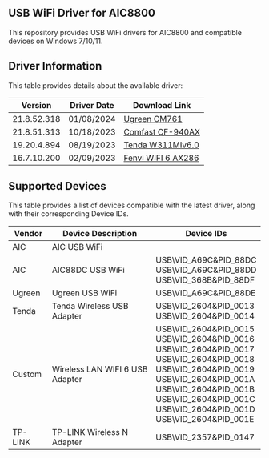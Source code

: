 ## USB WiFi Driver for AIC8800

This repository provides USB WiFi drivers for AIC8800 and compatible devices on Windows 7/10/11.

## Driver Information

This table provides details about the available driver:

| Version        | Driver Date | Download Link                                              |
|----------------|--------------|--------------------------------------------------------------|
| 21.8.52.318     | 01/08/2024     | [Ugreen CM761](https://github.com/peckishrine/aic8800_windows_drivers/raw/main/AIC8800FC-CM761%E9%A9%B1%E5%8A%A8.zip) |
| 21.8.51.313     | 10/18/2023     | [Comfast CF-940AX](https://github.com/peckishrine/aic8800_windows_drivers/raw/main/20231220091946673.zip) |
| 19.20.4.894     | 08/19/2023     | [Tenda W311MIv6.0](https://github.com/peckishrine/aic8800_windows_drivers/raw/main/Setup_W311MIV6.0_V1.0.0.8.zip) |
| 16.7.10.200     | 02/09/2023     | [Fenvi WIFI 6 AX286](https://github.com/peckishrine/aic8800_windows_drivers/raw/main/18286.rar) |

## Supported Devices

This table provides a list of devices compatible with the latest driver, along with their corresponding Device IDs.

| Vendor | Device Description | Device IDs |
|---|---|---|
| AIC | AIC USB WiFi |  |
| AIC | AIC88DC USB WiFi | USB\VID_A69C&PID_88DC<br>USB\VID_A69C&PID_88DD<br>USB\VID_368B&PID_88DF |
| Ugreen | Ugreen USB WiFi | USB\VID_A69C&PID_88DE |
| Tenda | Tenda Wireless USB Adapter | USB\VID_2604&PID_0013<br>USB\VID_2604&PID_0014 |
| Custom | Wireless LAN WIFI 6 USB Adapter | USB\VID_2604&PID_0015<br>USB\VID_2604&PID_0016<br>USB\VID_2604&PID_0017<br>USB\VID_2604&PID_0018<br>USB\VID_2604&PID_0019<br>USB\VID_2604&PID_001A<br>USB\VID_2604&PID_001B<br>USB\VID_2604&PID_001C<br>USB\VID_2604&PID_001D<br>USB\VID_2604&PID_001E |
| TP-LINK | TP-LINK Wireless N Adapter | USB\VID_2357&PID_0147 |
